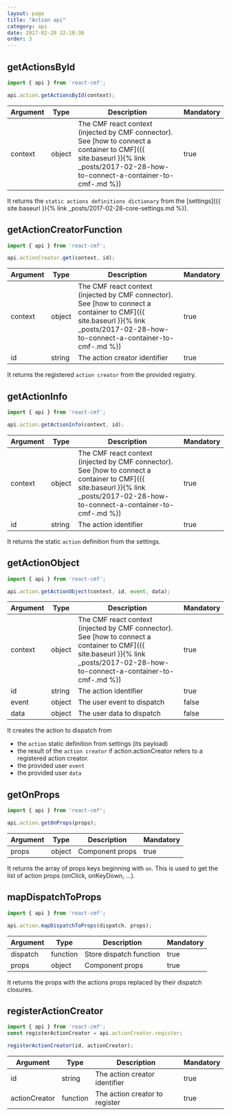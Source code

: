 ```yaml
---
layout: page
title: "Action api"
category: api
date: 2017-02-28 22:10:38
order: 3
---
```


## getActionsById
```javascript
import { api } from 'react-cmf';

api.action.getActionsById(context);
```

| Argument | Type | Description | Mandatory |
|---|---|---|---|
| context | object | The CMF react context (injected by CMF connector). See [how to connect a container to CMF]({{ site.baseurl }}{% link _posts/2017-02-28-how-to-connect-a-container-to-cmf-.md %}) | true |

It returns the `static actions definitions dictionary` from the [settings]({{ site.baseurl }}{% link _posts/2017-02-28-core-settings.md %}).

## getActionCreatorFunction
```javascript
import { api } from 'react-cmf';

api.actionCreator.get(context, id);
```

| Argument | Type | Description | Mandatory |
|---|---|---|---|
| context | object | The CMF react context (injected by CMF connector). See [how to connect a container to CMF]({{ site.baseurl }}{% link _posts/2017-02-28-how-to-connect-a-container-to-cmf-.md %}) | true |
| id | string | The action creator identifier | true |

It returns the registered `action creator` from the provided registry.

## getActionInfo
```javascript
import { api } from 'react-cmf';

api.action.getActionInfo(context, id);
```

| Argument | Type | Description | Mandatory |
|---|---|---|---|
| context | object | The CMF react context (injected by CMF connector). See [how to connect a container to CMF]({{ site.baseurl }}{% link _posts/2017-02-28-how-to-connect-a-container-to-cmf-.md %}) | true |
| id | string | The action identifier | true |

It returns the static `action` definition from the settings.

## getActionObject
```javascript
import { api } from 'react-cmf';

api.action.getActionObject(context, id, event, data);
```

| Argument | Type | Description | Mandatory |
|---|---|---|---|
| context | object | The CMF react context (injected by CMF connector). See [how to connect a container to CMF]({{ site.baseurl }}{% link _posts/2017-02-28-how-to-connect-a-container-to-cmf-.md %}) | true |
| id | string | The action identifier | true |
| event | object | The user event to dispatch | false |
| data | object | The user data to dispatch | false |

It creates the action to dispatch from
* the `action` static definition from settings (its payload)
* the result of the `action creator` if action.actionCreator refers to a registered action creator.
* the provided user `event`
* the provided user `data`

## getOnProps
```javascript
import { api } from 'react-cmf';

api.action.getOnProps(props);
```

| Argument | Type | Description | Mandatory |
|---|---|---|---|
| props | object | Component props | true |

It returns the array of props keys beginning with `on`. This is used to get the list of action props (onClick, onKeyDown, ...).

## mapDispatchToProps
```javascript
import { api } from 'react-cmf';

api.action.mapDispatchToProps(dispatch, props);
```

| Argument | Type | Description | Mandatory |
|---|---|---|---|
| dispatch | function | Store dispatch function | true |
| props | object | Component props | true |

It returns the props with the actions props replaced by their dispatch closures.

## registerActionCreator

```javascript
import { api } from 'react-cmf';
const registerActionCreator = api.actionCreator.register;

registerActionCreator(id, actionCreator);
```

| Argument | Type | Description | Mandatory |
|---|---|---|---|
| id | string | The action creator identifier | true |
| actionCreator | function | The action creator to register | true |
